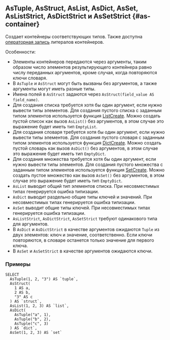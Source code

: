 ## AsTuple, AsStruct, AsList, AsDict, AsSet, AsListStrict, AsDictStrict и AsSetStrict {#as-container}

Создает контейнеры соответствующих типов. Также доступна [операторная запись](../../basic.md#containerliteral) литералов контейнеров.

Особенности:

* Элементы контейнеров передаются через аргументы, таким образом число элементов результирующего контейнера равно числу переданных аргументов, кроме случая, когда повторяются ключи словаря.
* В `AsTuple` и `AsStruct` могут быть вызваны без аргументов, а также аргументы могут иметь разные типы.
* Имена полей в `AsStruct` задаются через `AsStruct(field_value AS field_name)`.
* Для создания списка требуется хотя бы один аргумент, если нужно вывести типы элементов. Для создания пустого списка с заданным типом элементов используется функция [ListCreate](../../list.md#listcreate). Можно создать пустой список как вызов `AsList()` без аргументов, в этом случае это выражение будет иметь тип `EmptyList`.
* Для создания словаря требуется хотя бы один аргумент, если нужно вывести типы элементов. Для создания пустого словаря с заданным типом элементов используется функция [DictCreate](../../dict.md#dictcreate). Можно создать пустой словарь как вызов `AsDict()` без аргументов, в этом случае это выражение будет иметь тип `EmptyDict`.
* Для создания множества требуется хотя бы один аргумент, если нужно вывести типы элементов. Для создания пустого множества с заданным типом элементов используется функция [SetCreate](../../dict.md#setcreate). Можно создать пустое множество как вызов `AsSet()` без аргументов, в этом случае это выражение будет иметь тип `EmptyDict`.
* `AsList` выводит общий тип элементов списка. При несовместимых типах генерируется ошибка типизации.
* `AsDict` выводит раздельно общие типы ключей и значений. При несовместимых типах генерируется ошибка типизации.
* `AsSet` выводит общие типы ключей. При несовместимых типах генерируется ошибка типизации.
* `AsListStrict`, `AsDictStrict`, `AsSetStrict` требуют одинакового типа для аргументов.
* В `AsDict` и `AsDictStrict` в качестве аргументов ожидаются `Tuple` из двух элементов: ключ и значение, соответственно. Если ключи повторяются, в словаре останется только значение для первого ключа.
* В `AsSet` и `AsSetStrict` в качестве аргументов ожидаются ключи.

### Примеры

```yql
SELECT
  AsTuple(1, 2, "3") AS `tuple`,
  AsStruct(
    1 AS a,
    2 AS b,
    "3" AS c
  ) AS `struct`,
  AsList(1, 2, 3) AS `list`,
  AsDict(
    AsTuple("a", 1),
    AsTuple("b", 2),
    AsTuple("c", 3)
  ) AS `dict`,
  AsSet(1, 2, 3) AS `set`
```
